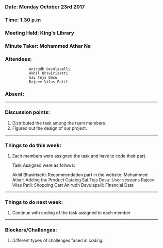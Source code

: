 ### Date: Monday October 23rd 2017
### Time: 1.30 p.m
### Meeting Held: King's Library
### Minute Taker: Mohammed Athar Na
### Attendees: 
               Anirudh Devulapalli
               Akhil Bhavirisetti
               Sai Teja Desu
               Rajeev Vilas Patil
### Absent: 
---
### Discussion points:
1. Distributed the task among the team members.
2. Figured out the design of our project.
---
### Things to do this week:
1. Each members were assigned the task and have to code their part.
   
   Task Assigned were as follows:
   
   Akhil Bhavirisetti: Recommendation part in the website.
   Mohammed Athar: Adding the Product Catalog
   Sai Teja Desu: User sessions
   Rajeev Vilas Patil: Shopping Cart
   Anirudh Devulapalli: Financial Data
---
### Things to do next week:
1. Continue with coding of the task assigned to each member
---
### Blockers/Challenges:
1.  Different types of challenges faced in coding.
